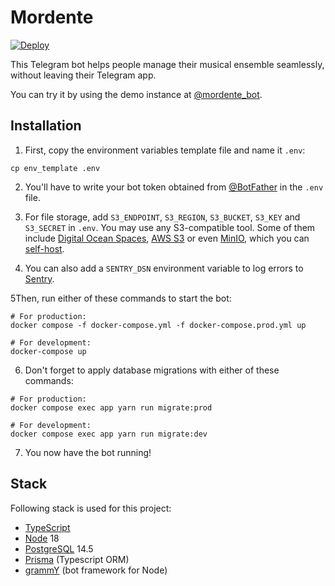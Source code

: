 # Mordente

[![Deploy](https://github.com/daniharo/mordente/actions/workflows/deploy.yml/badge.svg?branch=main)](https://github.com/daniharo/mordente/actions/workflows/deploy.yml)

This Telegram bot helps people manage their musical ensemble seamlessly, without leaving their Telegram app.

You can try it by using the demo instance at [@mordente_bot](https://t.me/mordente_bot).

## Installation

1. First, copy the environment variables template file and name it `.env`:

```shell
cp env_template .env
```

2. You'll have to write your bot token obtained from [@BotFather](https://t.me/botfather) in the `.env` file.

3. For file storage, add `S3_ENDPOINT`, `S3_REGION`, `S3_BUCKET`, `S3_KEY` and `S3_SECRET` in `.env`. You may use any S3-compatible tool. Some of them include [Digital Ocean Spaces](https://www.digitalocean.com/products/spaces), [AWS S3](https://aws.amazon.com/es/s3/) or even [MinIO](https://min.io/), which you can [self-host](https://min.io/docs/minio/container/index.html).

4. You can also add a `SENTRY_DSN` environment variable to log errors to [Sentry](https://sentry.io/).

5Then, run either of these commands to start the bot:

```shell
# For production:
docker compose -f docker-compose.yml -f docker-compose.prod.yml up

# For development:
docker-compose up
```

6. Don't forget to apply database migrations with either of these commands:

```shell
# For production:
docker compose exec app yarn run migrate:prod

# For development:
docker compose exec app yarn run migrate:dev
```

7. You now have the bot running!

## Stack

Following stack is used for this project:

- [TypeScript](https://www.typescriptlang.org/)
- [Node](https://nodejs.dev/) 18
- [PostgreSQL](https://www.postgresql.org/) 14.5
- [Prisma](https://www.prisma.io/) (Typescript ORM)
- [grammY](https://grammy.dev/) (bot framework for Node)
